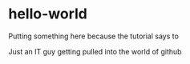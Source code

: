 # hello-world
Putting something here because the tutorial says to

Just an IT guy getting pulled into the world of github

